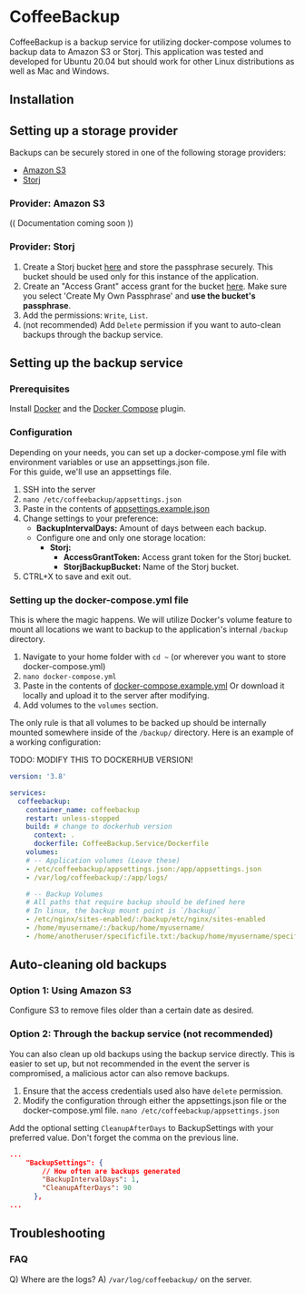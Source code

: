 # CoffeeBackup

CoffeeBackup is a backup service for utilizing docker-compose volumes to backup data to Amazon S3 or Storj.
This application was tested and developed for Ubuntu 20.04 but should work for other Linux distributions as well as Mac and Windows.

## Installation

## Setting up a storage provider

Backups can be securely stored in one of the following storage providers:

- [Amazon S3](https://aws.amazon.com/s3/)
- [Storj](https://storj.io/)

### Provider: Amazon S3
 (( Documentation coming soon ))

### Provider: Storj

1. Create a Storj bucket [here](https://eu1.storj.io/buckets/creation) and store the passphrase securely.
This bucket should be used only for this instance of the application.
2. Create an "Access Grant" access grant for the bucket [here](https://eu1.storj.io/access-grants).
Make sure you select 'Create My Own Passphrase' and **use the bucket's passphrase**.
3. Add the permissions: `Write`, `List`.  
4. (not recommended) Add `Delete` permission if you want to auto-clean backups through the backup service.

## Setting up the backup service

### Prerequisites

Install [Docker](https://docs.docker.com/get-docker/) and the [Docker Compose](https://docs.docker.com/compose/install/) plugin.

### Configuration

Depending on your needs, you can set up a docker-compose.yml file with environment variables or use an appsettings.json file.  
For this guide, we'll use an appsettings file.

1. SSH into the server
2. `nano /etc/coffeebackup/appsettings.json`
3. Paste in the contents of [appsettings.example.json](https://raw.githubusercontent.com/NotCoffee418/CoffeeBackup/blob/main/appsettings.example.json)
4. Change settings to your preference:
   - **BackupIntervalDays:** Amount of days between each backup.
   - Configure one and only one storage location:
      - **Storj:**
        - **AccessGrantToken:** Access grant token for the Storj bucket.
        - **StorjBackupBucket:** Name of the Storj bucket.
5. CTRL+X to save and exit out.

### Setting up the docker-compose.yml file
This is where the magic happens. We will utilize Docker's volume feature to mount all locations we want to backup to the application's internal `/backup` directory.
1. Navigate to your home folder with `cd ~` (or wherever you want to store docker-compose.yml)
2. `nano docker-compose.yml`
3. Paste in the contents of [docker-compose.example.yml](https://raw.githubusercontent.com/NotCoffee418/CoffeeBackup/main/docker-compose.example.yml)
  Or download it locally and upload it to the server after modifying.
2. Add volumes to the `volumes` section.

The only rule is that all volumes to be backed up should be internally mounted somewhere inside of the `/backup/` directory.
Here is an example of a working configuration:

TODO: MODIFY THIS TO DOCKERHUB VERSION!
```yaml
version: '3.8'

services:
  coffeebackup:
    container_name: coffeebackup
    restart: unless-stopped
    build: # change to dockerhub version
      context: .
      dockerfile: CoffeeBackup.Service/Dockerfile 
    volumes:
    # -- Application volumes (Leave these)
    - /etc/coffeebackup/appsettings.json:/app/appsettings.json
    - /var/log/coffeebackup/:/app/logs/

    # -- Backup Volumes
    # All paths that require backup should be defined here
    # In linux, the backup mount point is `/backup/`
    - /etc/nginx/sites-enabled/:/backup/etc/nginx/sites-enabled
    - /home/myusername/:/backup/home/myusername/
    - /home/anotheruser/specificfile.txt:/backup/home/myusername/specificfile.txt
```


## Auto-cleaning old backups

### Option 1: Using Amazon S3

Configure S3 to remove files older than a certain date as desired.


### Option 2: Through the backup service (not recommended)

You can also clean up old backups using the backup service directly.
This is easier to set up, but not recommended in the event the server is compromised, a malicious actor can also remove backups.

1. Ensure that the access credentials used also have `delete` permission.
2. Modify the configuration through either the appsettings.json file or the docker-compose.yml file.
`nano /etc/coffeebackup/appsettings.json`

Add the optional setting `CleanupAfterDays` to BackupSettings with your preferred value. Don't forget the comma on the previous line.
```json
...
    "BackupSettings": {
        // How often are backups generated
        "BackupIntervalDays": 1,
        "CleanupAfterDays": 90
      },
...
```

## Troubleshooting
### FAQ
Q) Where are the logs?
A) `/var/log/coffeebackup/` on the server.